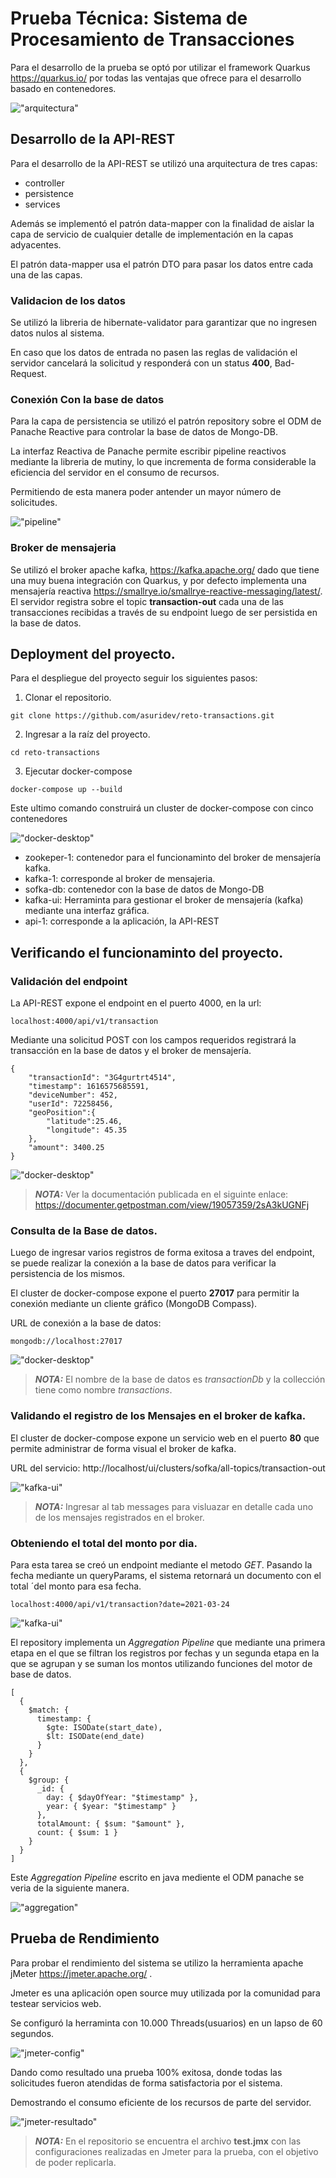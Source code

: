 # Prueba Técnica: Sistema de Procesamiento de Transacciones

Para el desarrollo de la prueba se optó por utilizar el framework Quarkus https://quarkus.io/ por todas las ventajas que ofrece para el desarrollo basado en contenedores.

!["arquitectura"](/assets/arquitectura.svg)


## Desarrollo de la API-REST
Para el desarrollo de la API-REST se utilizó una arquitectura de tres capas:
- controller
- persistence
- services

Además se implementó el patrón data-mapper con la finalidad de aislar la capa de servicio de cualquier detalle de implementación en la capas adyacentes.

El patrón data-mapper usa el patrón DTO para pasar los datos entre cada una de las capas.

### Validacion de los datos
Se utilizó la libreria de hibernate-validator para garantizar que no ingresen datos nulos al sistema.

En caso que los datos de entrada no pasen las reglas de validación el servidor cancelará la solicitud y responderá con un status **400**, Bad-Request.

### Conexión Con la base de datos
Para la capa de persistencia se utilizó el patrón repository sobre el ODM de Panache Reactive
para controlar la base de datos de Mongo-DB.

La interfaz Reactiva de Panache permite escribir pipeline reactivos mediante la libreria de mutiny, lo que incrementa de 
forma considerable la eficiencia del servidor en el consumo de recursos.

Permitiendo de esta manera poder antender un mayor número de solicitudes.

!["pipeline"](/assets/pipeline-panache.png)

### Broker de mensajeria
Se utilizó el broker apache kafka, https://kafka.apache.org/ dado que tiene una muy buena integración con Quarkus,
y por defecto implementa una mensajería reactiva https://smallrye.io/smallrye-reactive-messaging/latest/.
El servidor registra sobre el topic **transaction-out** cada una de las transacciones recibidas a través de su endpoint
luego de ser persistida en la base de datos.
 
## Deployment del proyecto.
Para el despliegue del proyecto seguir los siguientes pasos:

1. Clonar el repositorio.

```shell script
git clone https://github.com/asuridev/reto-transactions.git
```
2. Ingresar a la raíz del proyecto.

```shell script
cd reto-transactions
```
3. Ejecutar docker-compose

```shell script
docker-compose up --build
```
Este ultimo comando construirá un cluster de docker-compose con cinco contenedores

!["docker-desktop"](/assets/compose.png)

- zookeper-1:  contenedor para el funcionaminto del broker de mensajería kafka.
- kafka-1: corresponde al broker de mensajeria.
- sofka-db: contenedor con la base de datos de Mongo-DB
- kafka-ui: Herraminta para gestionar el broker de mensajería (kafka) mediante una interfaz gráfica.
- api-1: corresponde a la aplicación, la API-REST 

## Verificando el funcionaminto del proyecto.

### Validación del endpoint
La API-REST expone el endpoint en el puerto 4000, en la url:

```
localhost:4000/api/v1/transaction
```

Mediante una solicitud POST con los campos requeridos registrará la transacción en la base de datos y el broker de mensajería.
```
{
    "transactionId": "3G4gurtrt4514",
    "timestamp": 1616575685591,
    "deviceNumber": 452,
    "userId": 72258456,
    "geoPosition":{ 
        "latitude":25.46,
        "longitude": 45.35
    },
    "amount": 3400.25
}
```

!["docker-desktop"](/assets/postman.png)

> **_NOTA:_**  Ver la documentación publicada en el siguinte enlace: https://documenter.getpostman.com/view/19057359/2sA3kUGNFj

### Consulta de la Base de datos.
Luego de ingresar varios registros de forma exitosa a traves del endpoint, se puede realizar la conexión a la base de datos para verificar la persistencia de los mismos.

El cluster de docker-compose expone el puerto **27017** para permitir la conexión mediante un cliente gráfico (MongoDB Compass).

URL de conexión a la base de datos:

```
mongodb://localhost:27017
```
!["docker-desktop"](/assets/compass.png)

> **_NOTA:_** El nombre de la base de datos es _transactionDb_ y la collección tiene como nombre _transactions_.

### Validando el registro de los Mensajes en el broker de kafka.
El cluster de docker-compose expone un servicio web en el puerto **80** que permite administrar de forma visual el broker de kafka.

URL del servicio: http://localhost/ui/clusters/sofka/all-topics/transaction-out

!["kafka-ui"](/assets/kafka-ui.png)

> **_NOTA:_**  Ingresar al tab messages para visluazar en detalle cada uno de los mensajes registrados en el broker.

### Obteniendo el total del monto por dia.
Para esta tarea se creó un endpoint mediante el metodo *GET*. Pasando la fecha mediante un queryParams, el sistema
retornará un documento con el total ´del monto para esa fecha.

```
localhost:4000/api/v1/transaction?date=2021-03-24
```
!["kafka-ui"](/assets/reporte.png)

El repository implementa un _Aggregation Pipeline_ que mediante una 
primera etapa en el que se filtran los registros por fechas y un segunda etapa en la que se agrupan y se suman los montos utilizando funciones del motor de base de datos.
```
[
  {
    $match: {
      timestamp: {
        $gte: ISODate(start_date),
        $lt: ISODate(end_date)
      }
    }
  },
  {
    $group: {
      _id: {
        day: { $dayOfYear: "$timestamp" },
        year: { $year: "$timestamp" }
      },
      totalAmount: { $sum: "$amount" },
      count: { $sum: 1 }
    }
  }
]
```
Este _Aggregation Pipeline_ escrito en java mediente el ODM panache se veria de la siguiente manera.

!["aggregation"](/assets/aggregation.png)

## Prueba de Rendimiento
Para probar el rendimiento del sistema se utilizo la herramienta apache jMeter https://jmeter.apache.org/ .

Jmeter es una aplicación open source muy utilizada por la comunidad para testear servicios web.

Se configuró la herraminta con 10.000 Threads(usuarios) en un lapso de 60 segundos.

!["jmeter-config"](/assets/test2.png)

Dando como resultado una prueba 100% exitosa, donde  todas las solicitudes fueron atendidas de forma satisfactoria por el sistema.

Demostrando el consumo eficiente de los recursos de parte del servidor.

!["jmeter-resultado"](/assets/test1.png)

> **_NOTA:_** En el repositorio se encuentra el archivo **test.jmx** con las configuraciones realizadas en Jmeter para la prueba, con el objetivo de poder replicarla.
